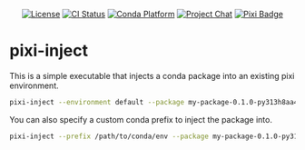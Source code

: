 <div align="center">

[![License][license-badge]](LICENSE)
[![CI Status][ci-badge]][ci]
[![Conda Platform][conda-badge]][conda-url]
[![Project Chat][chat-badge]][chat-url]
[![Pixi Badge][pixi-badge]][pixi-url]

[license-badge]: https://img.shields.io/github/license/pavelzw/pixi-inject?style=flat-square
[ci-badge]: https://img.shields.io/github/actions/workflow/status/pavelzw/pixi-inject/ci.yml?style=flat-square&branch=main
[ci]: https://github.com/pavelzw/pixi-inject/actions/
[conda-badge]: https://img.shields.io/conda/vn/conda-forge/pixi-inject?style=flat-square
[conda-url]: https://prefix.dev/channels/conda-forge/packages/pixi-inject
[chat-badge]: https://img.shields.io/discord/1082332781146800168.svg?label=&logo=discord&logoColor=ffffff&color=7389D8&labelColor=6A7EC2&style=flat-square
[chat-url]: https://discord.gg/kKV8ZxyzY4
[pixi-badge]: https://img.shields.io/endpoint?url=https://raw.githubusercontent.com/prefix-dev/pixi/main/assets/badge/v0.json&style=flat-square
[pixi-url]: https://pixi.sh

</div>

# pixi-inject

This is a simple executable that injects a conda package into an existing pixi environment.

```bash
pixi-inject --environment default --package my-package-0.1.0-py313h8aa417a_0.conda
```

You can also specify a custom conda prefix to inject the package into.

```bash
pixi-inject --prefix /path/to/conda/env --package my-package-0.1.0-py313h8aa417a_0.conda
```
